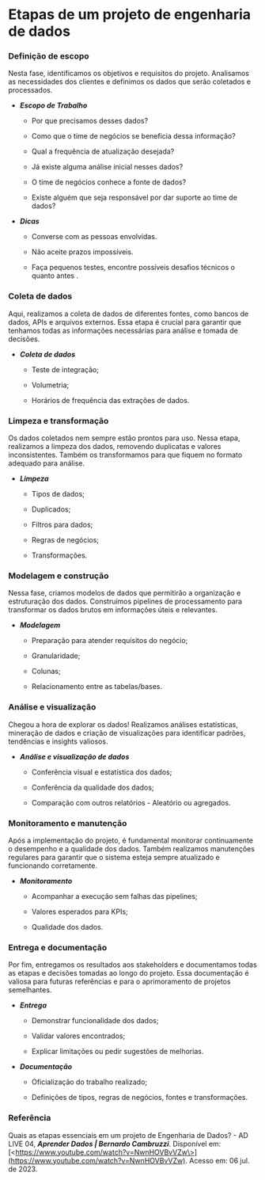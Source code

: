 # Etapas de um projeto de engenharia de dados


### Definição de escopo

Nesta fase, identificamos os objetivos e requisitos do projeto. Analisamos as necessidades dos clientes e definimos os dados que serão coletados e processados.

+ ***Escopo de Trabalho***

  + Por que precisamos desses dados?

  + Como que o time de negócios se beneficia dessa informação?

  + Qual a frequência de atualização desejada?

  + Já existe alguma análise inicial nesses dados?

  + O time de negócios conhece a fonte de dados?

  + Existe alguém que seja responsável por dar suporte ao time de dados?

+ ***Dicas***

  + Converse com as pessoas envolvidas.

  + Não aceite prazos impossíveis.

  + Faça pequenos testes, encontre possíveis desafios técnicos o quanto antes .


### Coleta de dados

Aqui, realizamos a coleta de dados de diferentes fontes, como bancos de dados, APIs e arquivos externos. Essa etapa é crucial para garantir que tenhamos todas as informações necessárias para análise e tomada de decisões.

+ ***Coleta de dados***

  + Teste de integração;

  + Volumetria;

  + Horários de frequência das extrações de dados.


### Limpeza e transformação

Os dados coletados nem sempre estão prontos para uso. Nessa etapa, realizamos a limpeza dos dados, removendo duplicatas e valores inconsistentes. Também os transformamos para que fiquem no formato adequado para análise.

+ ***Limpeza***

  + Tipos de dados;

  + Duplicados;

  + Filtros para dados;

  + Regras de negócios;

  + Transformações.


### Modelagem e construção

Nessa fase, criamos modelos de dados que permitirão a organização e estruturação dos dados. Construímos pipelines de processamento para transformar os dados brutos em informações úteis e relevantes.

+ ***Modelagem***

  + Preparação para atender requisitos do negócio;

  + Granularidade;

  + Colunas;

  + Relacionamento entre as tabelas/bases.


### Análise e visualização

Chegou a hora de explorar os dados! Realizamos análises estatísticas, mineração de dados e criação de visualizações para identificar padrões, tendências e insights valiosos.

+ ***Análise e visualização de dados***

  + Conferência visual e estatística dos dados;

  + Conferência da qualidade dos dados;

  + Comparação com outros relatórios - Aleatório ou agregados.


### Monitoramento e manutenção

Após a implementação do projeto, é fundamental monitorar continuamente o desempenho e a qualidade dos dados. Também realizamos manutenções regulares para garantir que o sistema esteja sempre atualizado e funcionando corretamente.

+ ***Monitoramento***

  + Acompanhar a execução sem falhas das pipelines;

  + Valores esperados para KPIs;

  + Qualidade dos dados.


### Entrega e documentação

Por fim, entregamos os resultados aos stakeholders e documentamos todas as etapas e decisões tomadas ao longo do projeto. Essa documentação é valiosa para futuras referências e para o aprimoramento de projetos semelhantes.

+ ***Entrega***

  + Demonstrar funcionalidade dos dados;

  + Validar valores encontrados;

  + Explicar limitações ou pedir sugestões de melhorias.

+ ***Documentação***

  + Oficialização do trabalho realizado;

  + Definições de tipos, regras de negócios, fontes e transformações.


### Referência

Quais as etapas essenciais em um projeto de Engenharia de Dados? - AD LIVE 04, ***Aprender Dados | Bernardo Cambruzzi***. Disponível em: [\<https://www.youtube.com/watch?v=NwnHOVBvVZw\>](https://www.youtube.com/watch?v=NwnHOVBvVZw). Acesso em: 06 jul. de 2023.
